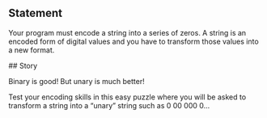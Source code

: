 ## Statement

Your program must encode a string into a series of zeros.
A string is an encoded form of digital values and you have to transform those values into a new format.

## Story

Binary is good! But unary is much better!

Test your encoding skills in this easy puzzle where you will be asked to transform a string into a “unary” string such as 0 00 000 0...
